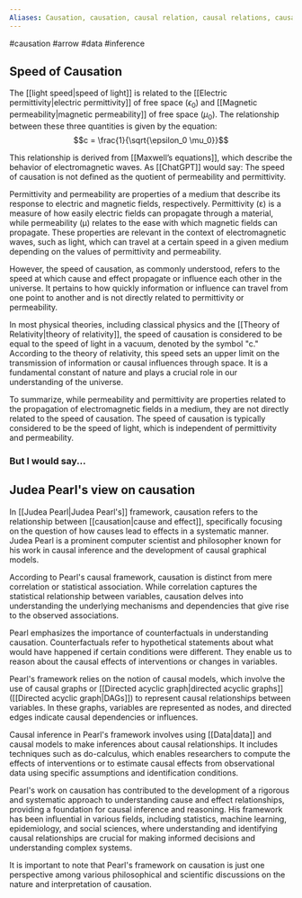 ```yaml
---
Aliases: Causation, causation, causal relation, causal relations, causal effect, causal effects, cause, cause and effects, cause and effect, cause and effect relations
---
```

#causation #arrow #data #inference


## Speed of Causation

The [[light speed|speed of light]] is related to the [[Electric permittivity|electric permittivity]] of free space ($\epsilon_0$) and [[Magnetic permeability|magnetic permeability]] of free space ($\mu_0$). The relationship between these three quantities is given by the equation: 
$$c = \frac{1}{\sqrt{\epsilon_0 \mu_0}}$$

This relationship is derived from [[Maxwell’s equations]], which describe the behavior of electromagnetic waves. As [[ChatGPT]] would say: 
The speed of causation is not defined as the quotient of permeability and permittivity.

Permittivity and permeability are properties of a medium that describe its response to electric and magnetic fields, respectively. Permittivity (ε) is a measure of how easily electric fields can propagate through a material, while permeability (μ) relates to the ease with which magnetic fields can propagate. These properties are relevant in the context of electromagnetic waves, such as light, which can travel at a certain speed in a given medium depending on the values of permittivity and permeability.

However, the speed of causation, as commonly understood, refers to the speed at which cause and effect propagate or influence each other in the universe. It pertains to how quickly information or influence can travel from one point to another and is not directly related to permittivity or permeability.

In most physical theories, including classical physics and the [[Theory of Relativity|theory of relativity]], the speed of causation is considered to be equal to the speed of light in a vacuum, denoted by the symbol "c." According to the theory of relativity, this speed sets an upper limit on the transmission of information or causal influences through space. It is a fundamental constant of nature and plays a crucial role in our understanding of the universe.

To summarize, while permeability and permittivity are properties related to the propagation of electromagnetic fields in a medium, they are not directly related to the speed of causation. The speed of causation is typically considered to be the speed of light, which is independent of permittivity and permeability.

### But I would say...


## Judea Pearl's view on causation
In [[Judea Pearl|Judea Pearl's]] framework, causation refers to the relationship between [[causation|cause and effect]], specifically focusing on the question of how causes lead to effects in a systematic manner. Judea Pearl is a prominent computer scientist and philosopher known for his work in causal inference and the development of causal graphical models.

According to Pearl's causal framework, causation is distinct from mere correlation or statistical association. While correlation captures the statistical relationship between variables, causation delves into understanding the underlying mechanisms and dependencies that give rise to the observed associations.

Pearl emphasizes the importance of counterfactuals in understanding causation. Counterfactuals refer to hypothetical statements about what would have happened if certain conditions were different. They enable us to reason about the causal effects of interventions or changes in variables.

Pearl's framework relies on the notion of causal models, which involve the use of causal graphs or [[Directed acyclic graph|directed acyclic graphs]] ([[Directed acyclic graph|DAGs]]) to represent causal relationships between variables. In these graphs, variables are represented as nodes, and directed edges indicate causal dependencies or influences.

Causal inference in Pearl's framework involves using [[Data|data]] and causal models to make inferences about causal relationships. It includes techniques such as do-calculus, which enables researchers to compute the effects of interventions or to estimate causal effects from observational data using specific assumptions and identification conditions.

Pearl's work on causation has contributed to the development of a rigorous and systematic approach to understanding cause and effect relationships, providing a foundation for causal inference and reasoning. His framework has been influential in various fields, including statistics, machine learning, epidemiology, and social sciences, where understanding and identifying causal relationships are crucial for making informed decisions and understanding complex systems.

It is important to note that Pearl's framework on causation is just one perspective among various philosophical and scientific discussions on the nature and interpretation of causation.